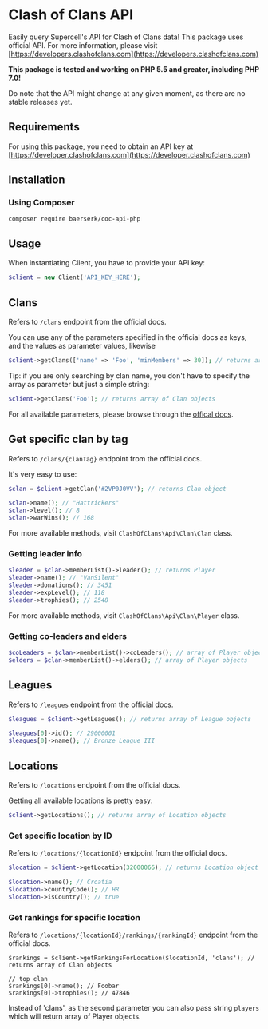# Clash of Clans API

Easily query Supercell's API for Clash of Clans data!
This package uses official API. For more information, please visit [https://developers.clashofclans.com](https://developers.clashofclans.com)


**This package is tested and working on PHP 5.5 and greater, including PHP 7.0!**

Do note that the API might change at any given moment, as there are no stable releases yet.

## Requirements
For using this package, you need to obtain an API key at [https://developer.clashofclans.com](https://developer.clashofclans.com)

## Installation
### Using Composer
```
composer require baerserk/coc-api-php
```

## Usage
When instantiating Client, you have to provide your API key:

```php
$client = new Client('API_KEY_HERE');
```

## Clans
Refers to `/clans` endpoint from the official docs.

You can use any of the parameters specified in the official docs as keys, and the values as parameter values, likewise
```php
$client->getClans(['name' => 'Foo', 'minMembers' => 30]); // returns array of Clan objects
```
Tip: if you are only searching by clan name, you don't have to specify the array as parameter but just a simple string:
```php
$client->getClans('Foo'); // returns array of Clan objects
```

For all available parameters, please browse through the [offical docs](https://developer.clashofclans.com).



## Get specific clan by tag
Refers to `/clans/{clanTag}` endpoint from the official docs.

It's very easy to use:
```php
$clan = $client->getClan('#2VP0J0VV'); // returns Clan object

$clan->name(); // "Hattrickers"
$clan->level(); // 8
$clan->warWins(); // 168
```

For more available methods, visit `ClashOfClans\Api\Clan\Clan` class.


### Getting leader info
```php
$leader = $clan->memberList()->leader(); // returns Player
$leader->name(); // "VanSilent"
$leader->donations(); // 3451
$leader->expLevel(); // 118
$leader->trophies(); // 2548

```
For more available methods, visit `ClashOfClans\Api\Clan\Player` class.

### Getting co-leaders and elders
```php
$coLeaders = $clan->memberList()->coLeaders(); // array of Player objects
$elders = $clan->memberList()->elders(); // array of Player objects
```

## Leagues
Refers to `/leagues` endpoint from the official docs.
```php
$leagues = $client->getLeagues(); // returns array of League objects

$leagues[0]->id(); // 29000001
$leagues[0]->name(); // Bronze League III
```

## Locations
Refers to `/locations` endpoint from the official docs.

Getting all available locations is pretty easy:
```php
$client->getLocations(); // returns array of Location objects
```

### Get specific location by ID
Refers to `/locations/{locationId}` endpoint from the official docs.

```php
$location = $client->getLocation(32000066); // returns Location object

$location->name(); // Croatia
$location->countryCode(); // HR
$location->isCountry(); // true
```

### Get rankings for specific location
Refers to `/locations/{locationId}/rankings/{rankingId}` endpoint from the official docs.

```
$rankings = $client->getRankingsForLocation($locationId, 'clans'); // returns array of Clan objects

// top clan
$rankings[0]->name(); // Foobar
$rankings[0]->trophies(); // 47846
```
Instead of 'clans', as the second parameter you can also pass string `players` which will return array of Player objects.

